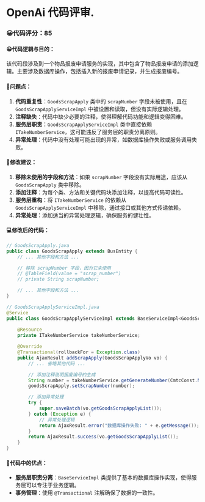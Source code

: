 # OpenAi 代码评审.
### 😀代码评分：85
#### 😀代码逻辑与目的：
该代码段涉及到一个物品报废申请服务的实现，其中包含了物品报废申请的添加逻辑。主要涉及数据库操作，包括插入新的报废申请记录，并生成报废编号。

#### 🤔问题点：
1. **代码重复性**：`GoodsScrapApply` 类中的 `scrapNumber` 字段未被使用，且在 `GoodsScrapApplyServiceImpl` 中被设置和读取，但没有实际逻辑处理。
2. **注释缺失**：代码中缺少必要的注释，使得理解代码功能和逻辑变得困难。
3. **服务层职责**：`GoodsScrapApplyServiceImpl` 类中直接依赖 `ITakeNumberService`，这可能违反了服务层的职责分离原则。
4. **异常处理**：代码中没有处理可能出现的异常，如数据库操作失败或服务调用失败。

#### 🎯修改建议：
1. **移除未使用的字段和方法**：如果 `scrapNumber` 字段没有实际用途，应该从 `GoodsScrapApply` 类中移除。
2. **添加注释**：为每个类、方法和关键代码块添加注释，以提高代码可读性。
3. **服务层重构**：将 `ITakeNumberService` 的依赖从 `GoodsScrapApplyServiceImpl` 中移除，通过接口或其他方式传递依赖。
4. **异常处理**：添加适当的异常处理逻辑，确保服务的健壮性。

#### 💻修改后的代码：
```java
// GoodsScrapApply.java
public class GoodsScrapApply extends BusEntity {
    // ... 其他字段和方法 ...

    // 移除 scrapNumber 字段，因为它未使用
    // @TableField(value = "scrap_number")
    // private String scrapNumber;

    // ... 其他字段和方法 ...
}

// GoodsScrapApplyServiceImpl.java
@Service
public class GoodsScrapApplyServiceImpl extends BaseServiceImpl<GoodsScrapApplyMapper, GoodsScrapApply> implements GoodsScrapApplyService {
    
    @Resource
    private ITakeNumberService takeNumberService;

    @Override
    @Transactional(rollbackFor = Exception.class)
    public AjaxResult addScrapApply(GoodsScrapApplyVo vo) {
        // ... 省略其他代码 ...

        // 添加注释说明报废编号的生成
        String number = takeNumberService.getGenerateNumber(CmtcConst.NUMBER_TYPE.GOODS_WP_CGBF.getValue());
        goodsScrapApply.setScrapNumber(number);

        // 添加异常处理
        try {
            super.saveBatch(vo.getGoodsScrapApplyList());
        } catch (Exception e) {
            // 异常处理逻辑
            return AjaxResult.error("数据库操作失败: " + e.getMessage());
        }
        return AjaxResult.success(vo.getGoodsScrapApplyList());
    }
}
```

#### 🌟代码中的优点：
- **服务层职责分离**：`BaseServiceImpl` 类提供了基本的数据库操作实现，使得服务层可以专注于业务逻辑。
- **事务管理**：使用 `@Transactional` 注解确保了数据的一致性。